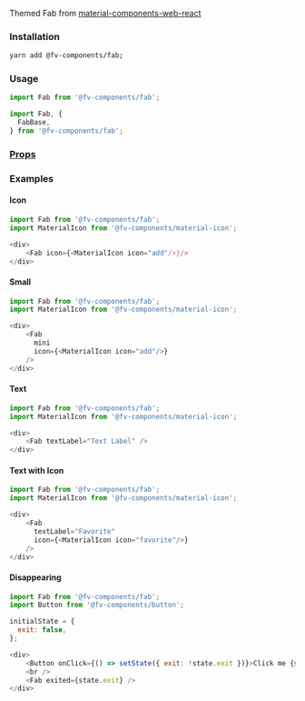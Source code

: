 Themed Fab from <a href="https://github.com/material-components/material-components-web-react/tree/master/packages/fab" target="_blank">material-components-web-react</a>

### Installation

```bash
yarn add @fv-components/fab;
```

### Usage

```js static
import Fab from '@fv-components/fab';
```

```js static
import Fab, {
  FabBase,
} from '@fv-components/fab';
```

### [Props](https://github.com/material-components/material-components-web-react/tree/master/packages/fab#props)

### Examples


#### Icon

```js
import Fab from '@fv-components/fab';
import MaterialIcon from '@fv-components/material-icon';

<div>
    <Fab icon={<MaterialIcon icon="add"/>}/>
</div>
```


#### Small

```js
import Fab from '@fv-components/fab';
import MaterialIcon from '@fv-components/material-icon';

<div>
    <Fab
      mini
      icon={<MaterialIcon icon="add"/>}
    />
</div>
```


#### Text

```js
import Fab from '@fv-components/fab';
import MaterialIcon from '@fv-components/material-icon';

<div>
    <Fab textLabel="Text Label" />
</div>
```


#### Text with Icon

```js
import Fab from '@fv-components/fab';
import MaterialIcon from '@fv-components/material-icon';

<div>
    <Fab
      textLabel="Favorite"
      icon={<MaterialIcon icon="favorite"/>}
    />
</div>
```


#### Disappearing

```js
import Fab from '@fv-components/fab';
import Button from '@fv-components/button';

initialState = {
  exit: false,
};

<div>
    <Button onClick={() => setState({ exit: !state.exit })}>Click me {state.exit}</Button>
    <br />
    <Fab exited={state.exit} />
</div>
```
